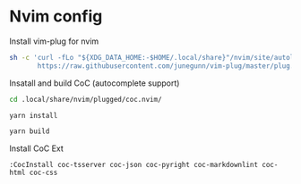 # Nvim config

Install vim-plug for nvim

```sh
sh -c 'curl -fLo "${XDG_DATA_HOME:-$HOME/.local/share}"/nvim/site/autoload/plug.vim --create-dirs \
       https://raw.githubusercontent.com/junegunn/vim-plug/master/plug.vim'
```
Insatall and build CoC (autocomplete support)
```sh
cd .local/share/nvim/plugged/coc.nvim/
```
```sh
yarn install
```
```sh
yarn build
```

Install CoC Ext
```vim
:CocInstall coc-tsserver coc-json coc-pyright coc-markdownlint coc-html coc-css
```
